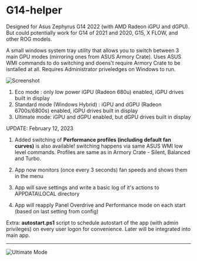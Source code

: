# G14-helper

Designed for Asus Zephyrus G14 2022 (with AMD Radeon iGPU and dGPU). But could potentially work for G14 of 2021 and 2020, G15, X FLOW, and other ROG models.

A small windows system tray utility that allows you to switch between 3 main GPU modes (mirroring ones from ASUS Armory Crate). Uses  ASUS WMI commands to do switching and doens't require Armory Crate to be isntalled at all. Requires Administrator priveledges on Windows to run.

![Screenshot](https://github.com/seerge/g14-helper/blob/main/g14-helper.png)

1. Eco mode : only low power iGPU (Radeon 680u) enabled, iGPU drives built in display
2. Standard mode (Windows Hybrid) : iGPU and dGPU (Radeon 6700s/6800s) enabled, iGPU drives built in display
3. Ultimate mode: iGPU and dGPU enabled, but dGPU drives built in display

UPDATE: February 12, 2023

1. Added switching of **Performance profiles (including default fan curves)** is also available! switching happens via same ASUS WMI low level commands. Profiles are same as in Armory Crate - Silent, Balanced and Turbo.

2. App now monitors (once every 3 seconds) fan speeds and shows them in the menu

3. App will save settings and write a basic log of it's actions to APPDATA\LOCAL directory

4. App will reapply Panel Overdrive and Performance mode on each start (based on last setting from config)

Extra: **autostart.ps1** script to schedule autostart of the app (with admin privileges) on every user logon for convenience. Later will be integrated into main app.

--------
![Ultimate Mode](https://github.com/seerge/g14-helper/blob/main/ultimate.png)
